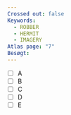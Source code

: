 ```yaml
---
Crossed out: false
Keywords:
  - ROBBER
  - HERMIT
  - IMAGERY
Atlas page: "7"
Besøgt:
---
```

- [ ] A
- [ ] B
- [ ] C
- [ ] D
- [ ] E